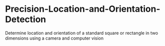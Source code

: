 # Precision-Location-and-Orientation-Detection
Determine location and orientation of a standard square or rectangle in two dimensions using a camera and computer vision
